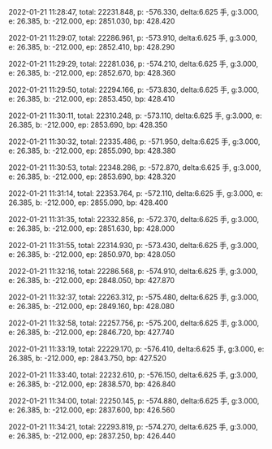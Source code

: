 2022-01-21 11:28:47, total: 22231.848, p: -576.330, delta:6.625 手, g:3.000, e: 26.385, b: -212.000, ep: 2851.030, bp: 428.420

2022-01-21 11:29:07, total: 22286.961, p: -573.910, delta:6.625 手, g:3.000, e: 26.385, b: -212.000, ep: 2852.410, bp: 428.290

2022-01-21 11:29:29, total: 22281.036, p: -574.210, delta:6.625 手, g:3.000, e: 26.385, b: -212.000, ep: 2852.670, bp: 428.360

2022-01-21 11:29:50, total: 22294.166, p: -573.830, delta:6.625 手, g:3.000, e: 26.385, b: -212.000, ep: 2853.450, bp: 428.410

2022-01-21 11:30:11, total: 22310.248, p: -573.110, delta:6.625 手, g:3.000, e: 26.385, b: -212.000, ep: 2853.690, bp: 428.350

2022-01-21 11:30:32, total: 22335.486, p: -571.950, delta:6.625 手, g:3.000, e: 26.385, b: -212.000, ep: 2855.090, bp: 428.380

2022-01-21 11:30:53, total: 22348.286, p: -572.870, delta:6.625 手, g:3.000, e: 26.385, b: -212.000, ep: 2853.690, bp: 428.320

2022-01-21 11:31:14, total: 22353.764, p: -572.110, delta:6.625 手, g:3.000, e: 26.385, b: -212.000, ep: 2855.090, bp: 428.400

2022-01-21 11:31:35, total: 22332.856, p: -572.370, delta:6.625 手, g:3.000, e: 26.385, b: -212.000, ep: 2851.630, bp: 428.000

2022-01-21 11:31:55, total: 22314.930, p: -573.430, delta:6.625 手, g:3.000, e: 26.385, b: -212.000, ep: 2850.970, bp: 428.050

2022-01-21 11:32:16, total: 22286.568, p: -574.910, delta:6.625 手, g:3.000, e: 26.385, b: -212.000, ep: 2848.050, bp: 427.870

2022-01-21 11:32:37, total: 22263.312, p: -575.480, delta:6.625 手, g:3.000, e: 26.385, b: -212.000, ep: 2849.160, bp: 428.080

2022-01-21 11:32:58, total: 22257.756, p: -575.200, delta:6.625 手, g:3.000, e: 26.385, b: -212.000, ep: 2846.720, bp: 427.740

2022-01-21 11:33:19, total: 22229.170, p: -576.410, delta:6.625 手, g:3.000, e: 26.385, b: -212.000, ep: 2843.750, bp: 427.520

2022-01-21 11:33:40, total: 22232.610, p: -576.150, delta:6.625 手, g:3.000, e: 26.385, b: -212.000, ep: 2838.570, bp: 426.840

2022-01-21 11:34:00, total: 22250.145, p: -574.880, delta:6.625 手, g:3.000, e: 26.385, b: -212.000, ep: 2837.600, bp: 426.560

2022-01-21 11:34:21, total: 22293.819, p: -574.270, delta:6.625 手, g:3.000, e: 26.385, b: -212.000, ep: 2837.250, bp: 426.440